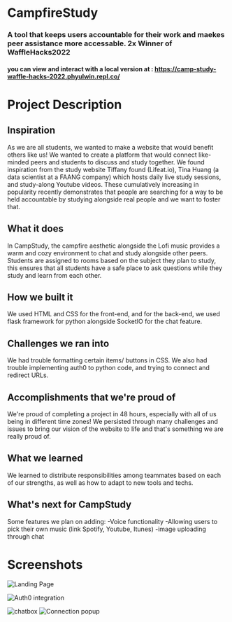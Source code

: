 
# **CampfireStudy** 
### A tool that keeps users accountable for their work and maekes peer assistance more accessable. 2x Winner of WaffleHacks2022
#### you can view and interact with a local version at : https://camp-study-waffle-hacks-2022.phyulwin.repl.co/

# Project Description
## Inspiration

As we are all students, we wanted to make a website that would benefit others like us! We wanted to create a platform that would connect like-minded peers and students to discuss and study together. We found inspiration from the study website Tiffany found (Lifeat.io), Tina Huang (a data scientist at a FAANG company) which hosts daily live study sessions, and study-along Youtube videos.  These cumulatively increasing in popularity recently demonstrates that people are searching for a way to be held accountable by studying alongside real people and we want to foster that.

## What it does
In CampStudy, the campfire aesthetic alongside the Lofi music provides a warm and cozy environment to chat and study alongside other peers. Students are assigned to rooms based on the subject they plan to study, this ensures that all students have a safe place to ask questions while they study and learn from each other.

## How we built it
We used HTML and CSS for the front-end, and for the back-end, we used flask framework for python alongside SocketIO for the chat feature.

## Challenges we ran into
We had trouble formatting certain items/ buttons in CSS. We also had trouble implementing auth0 to python code, and trying to connect and redirect URLs.

## Accomplishments that we're proud of
We're proud of completing a project in 48 hours, especially with all of us being in different time zones! We persisted through many challenges and issues to bring our vision of the website to life and that's something we are really proud of.

## What we learned
We learned to distribute responsibilities among teammates based on each of our strengths, as well as how to adapt to new tools and techs. 

## What's next for CampStudy
Some features we plan on adding: -Voice functionality -Allowing users to pick their own music (link Spotify, Youtube, Itunes) -image uploading through chat

# Screenshots
![Landing Page](https://i.imgur.com/6MGHvHI.png)

![Auth0 integration](https://i.imgur.com/g53pKzG.png)

![chatbox](https://i.imgur.com/E37wFuK.png)  ![Connection popup](https://i.imgur.com/YY75v7c.png)



